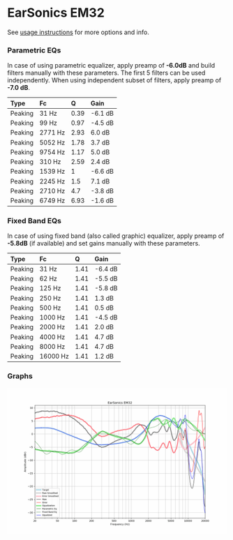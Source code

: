# EarSonics EM32
See [usage instructions](https://github.com/jaakkopasanen/AutoEq#usage) for more options and info.

### Parametric EQs
In case of using parametric equalizer, apply preamp of **-6.0dB** and build filters manually
with these parameters. The first 5 filters can be used independently.
When using independent subset of filters, apply preamp of **-7.0 dB**.

| Type    | Fc      |    Q | Gain    |
|:--------|:--------|:-----|:--------|
| Peaking | 31 Hz   | 0.39 | -6.1 dB |
| Peaking | 99 Hz   | 0.97 | -4.5 dB |
| Peaking | 2771 Hz | 2.93 | 6.0 dB  |
| Peaking | 5052 Hz | 1.78 | 3.7 dB  |
| Peaking | 9754 Hz | 1.17 | 5.0 dB  |
| Peaking | 310 Hz  | 2.59 | 2.4 dB  |
| Peaking | 1539 Hz | 1    | -6.6 dB |
| Peaking | 2245 Hz | 1.5  | 7.1 dB  |
| Peaking | 2710 Hz | 4.7  | -3.8 dB |
| Peaking | 6749 Hz | 6.93 | -1.6 dB |

### Fixed Band EQs
In case of using fixed band (also called graphic) equalizer, apply preamp of **-5.8dB**
(if available) and set gains manually with these parameters.

| Type    | Fc       |    Q | Gain    |
|:--------|:---------|:-----|:--------|
| Peaking | 31 Hz    | 1.41 | -6.4 dB |
| Peaking | 62 Hz    | 1.41 | -5.5 dB |
| Peaking | 125 Hz   | 1.41 | -5.8 dB |
| Peaking | 250 Hz   | 1.41 | 1.3 dB  |
| Peaking | 500 Hz   | 1.41 | 0.5 dB  |
| Peaking | 1000 Hz  | 1.41 | -4.5 dB |
| Peaking | 2000 Hz  | 1.41 | 2.0 dB  |
| Peaking | 4000 Hz  | 1.41 | 4.7 dB  |
| Peaking | 8000 Hz  | 1.41 | 4.7 dB  |
| Peaking | 16000 Hz | 1.41 | 1.2 dB  |

### Graphs
![](./EarSonics%20EM32.png)